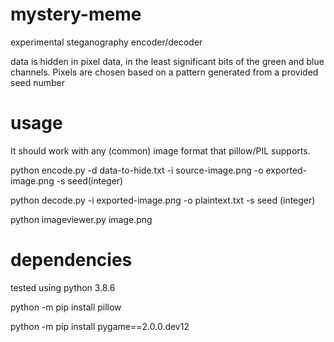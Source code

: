 # mystery-meme
experimental steganography encoder/decoder

data is hidden in pixel data, in the least significant bits of the green and blue channels. Pixels are chosen based on a pattern generated from a provided seed number

# usage

It should work with any (common) image format that pillow/PIL supports.

python encode.py -d data-to-hide.txt -i source-image.png -o exported-image.png -s seed(integer) 

python decode.py -i exported-image.png -o plaintext.txt -s seed (integer) 



python imageviewer.py image.png


# dependencies

tested using python 3.8.6

python -m pip install pillow

python -m pip install pygame==2.0.0.dev12

